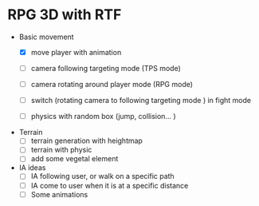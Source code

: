 # RPG 3D with RTF

- Basic movement
  - [x] move player with animation
  - [ ] camera following targeting mode (TPS mode)
  - [ ] camera rotating around player mode (RPG mode)
  - [ ] switch (rotating camera to following targeting mode ) in fight mode
  - [ ] physics with random box (jump, collision... )


- Terrain
  - [ ] terrain generation with heightmap
  - [ ] terrain with physic
  - [ ] add some vegetal element

- IA ideas
  - [ ] IA following user, or walk on a specific path
  - [ ] IA come to user when it is at a specific distance
  - [ ] Some animations
